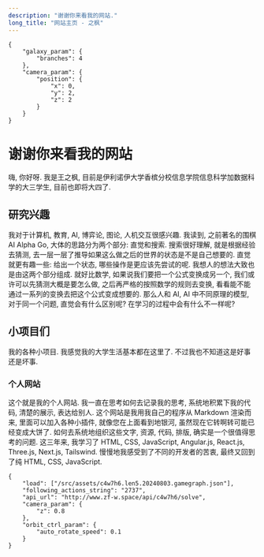 ```yaml
---
description: "谢谢你来看我的网站."
long_title: "网站主页 - 之枫"
---
```


```json#fun_galaxy
{
    "galaxy_param": {
        "branches": 4
    },
    "camera_param": {
        "position": {
            "x": 0,
            "y": 2,
            "z": 2
        }
    }
}
```

# 谢谢你来看我的网站

嗨, 你好呀. 我是王之枫, 目前是伊利诺伊大学香槟分校信息学院信息科学加数据科学的大三学生, 目前也即将大四了.

## 研究兴趣

我对于计算机, 教育, AI, 博弈论, 图论, 人机交互很感兴趣. 我读到, 之前著名的围棋 AI Alpha Go, 大体的思路分为两个部分: 直觉和搜索. 搜索很好理解, 就是根据经验去猜测, 去一层一层了推导如果这么做之后的世界的状态是不是自己想要的. 直觉就更有趣一些: 给出一个状态, 哪些操作是更应该先尝试的呢. 我想人的想法大致也是由这两个部分组成. 就好比数学, 如果说我们要把一个公式变换成另一个, 我们或许可以先猜测大概是要怎么做, 之后再严格的按照数学的规则去变换, 看看能不能通过一系列的变换去把这个公式变成想要的. 那么人和 AI, AI 中不同原理的模型, 对于同一个问题, 直觉会有什么区别呢? 在学习的过程中会有什么不一样呢?

## 小项目们

我的各种小项目. 我感觉我的大学生活基本都在这里了. 不过我也不知道这是好事还是坏事.

### 个人网站

这个就是我的个人网站. 我一直在思考如何去记录我的思考, 系统地积累下我的代码, 清楚的展示, 表达给别人. 这个网站是我用我自己的程序从 Markdown 渲染而来, 里面可以加入各种小插件, 就像您在上面看到地银河, 虽然现在它转啊转可能已经变成大饼了. 如何去系统地组织这些文字, 资源, 代码, 排版, 确实是一个很值得思考的问题. 这三年来, 我学习了 HTML, CSS, JavaScript, Angular.js, React.js, Three.js, Next.js, Tailswind. 慢慢地我感受到了不同的开发者的苦衷, 最终又回到了纯 HTML, CSS, JavaScript.

```json#con4_graph
{
    "load": ["/src/assets/c4w7h6.len5.20240803.gamegraph.json"],
    "following_actions_string": "2737",
    "api_url": "http://www.zf-w.space/api/c4w7h6/solve",
    "camera_param": {
        "z": 0.8
    },
    "orbit_ctrl_param": {
        "auto_rotate_speed": 0.1
    }
}
```
